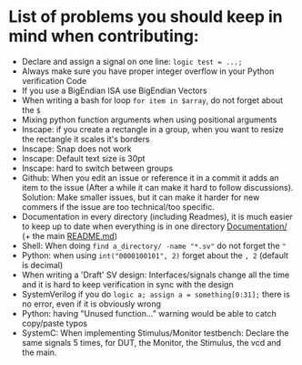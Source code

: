 # List of problems you should keep in mind when contributing:
- Declare and assign a signal on one line: `logic test = ...;`
- Always make sure you have proper integer overflow in your Python verification Code
- If you use a BigEndian ISA use BigEndian Vectors
- When writing a bash for loop `for item in $array`, do not forget about the `$`
- Mixing python function arguments when using positional arguments
- Inscape: if you create a rectangle in a group, when you want to resize the rectangle it scales
  it's borders
- Inscape: Snap does not work
- Inscape: Default text size is 30pt
- Inscape: hard to switch between groups
- Github: When you edit an issue or reference it in a commit it adds an item to the issue (After a
  while it can make it hard to follow discussions). Solution: Make smaller issues, but it can make
  it harder for new commers if the issue are too technical/too specific.
- Documentation in every directory (including Readmes), it is much easier to keep up to date when
  everything is in one directory [Documentation/](Documentation/) (+ the main [README.md](README.md))
- Shell: When doing `find a_directory/ -name "*.sv"` do not forget the `"`
- Python: when using `int("0000100101", 2)` forget about the `, 2` (default is decimal)
- When writing a 'Draft' SV design: Interfaces/signals change all the time and it is hard to keep verification in sync with the design 
- SystemVerilog if you do `logic a; assign a = something[0:31];` there is no error, even if it is
  obviously wrong
- Python: having "Unused function..." warning would be able to catch copy/paste typos
- SystemC: When implementing Stimulus/Monitor testbench: Declare the same signals 5 times, for
  DUT, the Monitor, the Stimulus, the vcd and the main.
